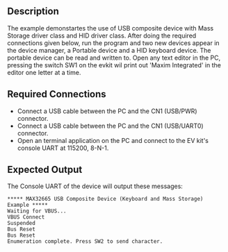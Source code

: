 ## Description

The example demonstartes the use of USB composite device with Mass Storage driver class and HID driver class. After doing the required connections given below, run the program and two new devices appear in the device manager, a Portable device and a HID keyboard device. The portable device can be read and written to. Open any text editor in the PC, pressing the switch SW1 on the evkit wil print out 'Maxim Integrated' in the editor one letter at a time.

## Required Connections

-   Connect a USB cable between the PC and the CN1 (USB/PWR) connector.
-   Connect a USB cable between the PC and the CN1 (USB/UART0) connector.
-   Open an terminal application on the PC and connect to the EV kit's console UART at 115200, 8-N-1.

## Expected Output

The Console UART of the device will output these messages:

```
***** MAX32665 USB Composite Device (Keyboard and Mass Storage) Example *****
Waiting for VBUS...
VBUS Connect
Suspended
Bus Reset
Bus Reset
Enumeration complete. Press SW2 to send character.
```
